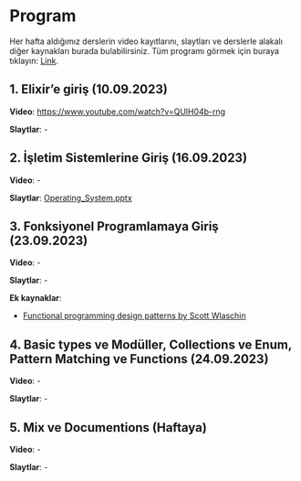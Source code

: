 # Program

Her hafta aldığımız derslerin video kayıtlarını, slaytları ve derslerle alakalı diğer kaynakları burada bulabilirsiniz. Tüm programı görmek için buraya tıklayın: [Link](https://github.com/elixirtr/elixir-bootcamp-2023/tree/main#e%C4%9Fitim-program%C4%B1).

## 1. Elixir’e giriş (10.09.2023)

**Video**: https://www.youtube.com/watch?v=QUlH04b-rng

**Slaytlar**: -

## 2. İşletim Sistemlerine Giriş (16.09.2023)

**Video**: -

**Slaytlar**: [Operating_System.pptx](slides/Operating_System.pptx)

## 3. Fonksiyonel Programlamaya Giriş (23.09.2023)

**Video**: -

**Slaytlar**: -

**Ek kaynaklar**:

- [Functional programming design patterns by Scott Wlaschin](https://www.youtube.com/watch?v=E8I19uA-wGY)

## 4. Basic types ve Modüller, Collections ve Enum, Pattern Matching ve Functions (24.09.2023)

**Video**: -

**Slaytlar**: -

## 5. Mix ve Documentions (Haftaya)

**Video**: -

**Slaytlar**: -
